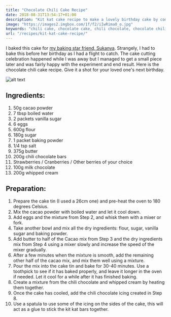 ```yaml
---
title: "Chocolate Chili Cake Recipe"
date: 2018-08-31T13:54:17+01:00
description: "Kit kat cake recipe to make a lovely birthday cake by combining chocolate cake with kit kat bars."
image: "https://images2.imgbox.com/1f/f2/iIwRimaO_o.jpg"
keywords: "chili cake, chocolate cake, chili chocolate, chocolate chili, chocolate, birthday cake"
url: "/recipes/kit-kat-cake-recipe/"
---
```


I baked this cake for <a href = "https://www.kanchalonka.com/" target = "_blank">my baking star friend, Sukanya</a>. Strangely, I had to bake this before her birthday as I had a flight to catch. The cake cutting celebration happened while I was away but I managed to get a small piece later and was fairly happy with the experiment and end result. Here is the chocolate chili cake recipe. Give it a shot for your loved one's next birthday.

![alt text](https://images2.imgbox.com/1f/f2/iIwRimaO_o.jpg "Chocolate Chili Cake Recipe")

## Ingredients:

1. 50g cacao powder
2. 7 tbsp boiled water
3. 2 packets vanilla sugar
4. 6 eggs
5. 600g flour
6. 180g sugar
7. 1 packet baking powder
8. 1/4 tsp salt
9. 375g butter
10. 200g chili chocolate bars
12. Strawberries / Cranberries / Other berries of your choice 
13. 100g milk chocolate
14. 200g whipped cream

## Preparation:

1. Prepare the cake tin (I used a 26cm one) and pre-heat the oven to 180 degrees Celsius.
2. Mix the cacao powder with boiled water and let it cool down.
3. Add eggs and the mixture from Step 2, and whisk them with a mixer or fork.
4. Take another bowl and mix all the dry ingredients: flour, sugar, vanilla sugar and baking powder.
5. Add butter to half of the Cacao mix from Step 3 and the dry ingredients mix from Step 4 using a mixer slowly and increase the speed of the mixer gradually.
6. After a few minutes when the mixture is smooth, add the remaining other half of the cacao mix, and mix them well using a mixture.
7. Pour the mix into the cake tin and bake for 30-40 minutes. Use a toothpick to see if it has baked properly, and leave it longer in the oven if needed. Let it cool for a while after it has finished baking.
8. Create a mixture from the chili chocolate and whipped cream by heating them together. 
9. Once the cake has cooled, add the chili chocolate icing created in Step 8. 
10. Use a spatula to use some of the icing on the sides of the cake, this will act as a glue to stick the kit kat bars together.
